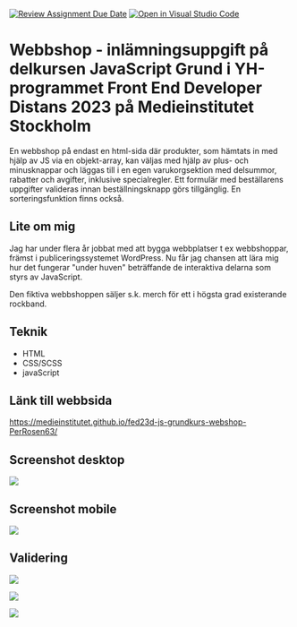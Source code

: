 [![Review Assignment Due Date](https://classroom.github.com/assets/deadline-readme-button-24ddc0f5d75046c5622901739e7c5dd533143b0c8e959d652212380cedb1ea36.svg)](https://classroom.github.com/a/lVSydX1g)
[![Open in Visual Studio Code](https://classroom.github.com/assets/open-in-vscode-718a45dd9cf7e7f842a935f5ebbe5719a5e09af4491e668f4dbf3b35d5cca122.svg)](https://classroom.github.com/online_ide?assignment_repo_id=12966477&assignment_repo_type=AssignmentRepo)

# Webbshop - inlämningsuppgift på delkursen JavaScript Grund i YH-programmet Front End Developer Distans 2023 på Medieinstitutet Stockholm

En webbshop på endast en html-sida där produkter, som hämtats in med hjälp av JS via en objekt-array, kan väljas med hjälp av plus- och minusknappar och läggas till i en egen varukorgsektion med delsummor, rabatter och avgifter, inklusive specialregler. Ett formulär med beställarens uppgifter valideras innan beställningsknapp görs tillgänglig. En sorteringsfunktion finns också.

## Lite om mig

Jag har under flera år jobbat med att bygga webbplatser t ex webbshoppar, främst i publiceringssystemet WordPress. Nu får jag chansen att lära mig hur det fungerar "under huven" beträffande de interaktiva delarna som styrs av JavaScript.

Den fiktiva webbshoppen säljer s.k. merch för ett i högsta grad existerande rockband.

## Teknik
- HTML
- CSS/SCSS
- javaScript

## Länk till webbsida

https://medieinstitutet.github.io/fed23d-js-grundkurs-webshop-PerRosen63/

## Screenshot desktop

![](screenshots/fed23d-js-grundkurs-webshop-PerRosen63-desktop.jpg)

## Screenshot mobile

![](screenshots/fed23d-js-grundkurs-webshop-PerRosen63_iPhoneSE.jpg)

## Validering

![](validation/html_validate.JPG)

![](validation/css_validate.JPG)

![](validation/Lighthouse.JPG)



